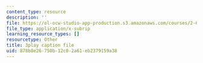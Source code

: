 ```yaml
---
content_type: resource
description: ''
file: https://ol-ocw-studio-app-production.s3.amazonaws.com/courses/2-627-fundamentals-of-photovoltaics-fall-2013/878b8e26750b12c02a61eb2379159a38_w6Gfm4D_pmw.srt
file_type: application/x-subrip
learning_resource_types: []
resourcetype: Other
title: 3play caption file
uid: 878b8e26-750b-12c0-2a61-eb2379159a38
---
```


